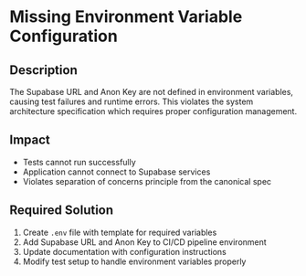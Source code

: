 # Missing Environment Variable Configuration

## Description
The Supabase URL and Anon Key are not defined in environment variables, causing test failures and runtime errors. This violates the system architecture specification which requires proper configuration management.

## Impact
- Tests cannot run successfully
- Application cannot connect to Supabase services
- Violates separation of concerns principle from the canonical spec

## Required Solution
1. Create `.env` file with template for required variables
2. Add Supabase URL and Anon Key to CI/CD pipeline environment
3. Update documentation with configuration instructions
4. Modify test setup to handle environment variables properly
